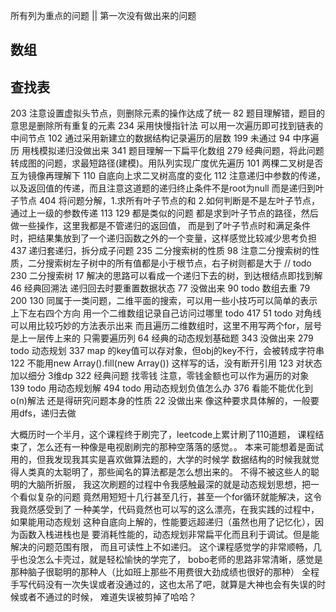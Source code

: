 所有列为重点的问题 || 第一次没有做出来的问题


数组
- 

查找表
-

203 注意设置虚拟头节点，则删除元素的操作达成了统一
82 题目理解错，题目的意思是删除所有重复的元素
234 采用快慢指针法 可以用一次遍历即可找到链表的中间节点
102  通过采用新建立的数据结构记录遍历的层数
199 未通过
94 中序遍历 用栈模拟递归没做出来
341 题目理解一下扁平化数组
279 经典问题，将此问题转成图的问题，求最短路径(建模)。用队列实现广度优先遍历
101 两棵二叉树是否互为镜像再理解下
110 自底向上求二叉树高度的变化
112 注意递归中参数的传递，以及返回值的传递，而且注意这道题的递归终止条件不是root为null
而是递归到叶子节点
404 将问题分解，1.求所有叶子节点的和 2.如何判断是不是左叶子节点，通过上一级的参数传递
113 129 都是类似的问题 都是求到叶子节点的路径，然后做一些操作，这里我都是不管递归的返回值，
而是到了叶子节点时和满足条件时，把结果集放到了一个递归函数之外的一个变量，这样感觉比较减少思考负担
437 递归套递归，拆分成子问题
235 二分搜索树的性质
98 注意二分搜索树的性质，二分搜索树左子树中的所有值都是小于根节点，右子树则都是大于
// todo 230 二分搜索树
17 解决的思路可以看成一个递归下去的树，到达根结点即找到解
46 经典回溯法 递归回去时要重置数据状态
77 没做出来
90 todo 数组去重
79 200 130 同属于一类问题，二维平面的搜索，可以用一些小技巧可以简单的表示上下左右四个方向
用一个二维数组记录自己访问过哪里 todo 417
51 todo 对角线可以用比较巧妙的方法表示出来 而且遍历二维数组时，这里不用写两个for，层号是上一层传上来的
只需要遍历列
64 经典的动态规划基础题
343 没做出来
279 todo 动态规划
337 map 的key值可以存对象，但obj的key不行，会被转成字符串
122 不能用new Array().fill(new Array()) 这样写的话，没有断开引用
123 对状态加以细分 3维dp
322 经典问题 找零钱 注意，零钱金额也可以作为遍历的对象
139 todo 用动态规划解
494 todo 用动态规划负值怎么办
376 看能不能优化到o(n)解法 还是得研究问题本身的性质
22 没做出来 像这种要求具体解的，一般要用dfs，递归去做



大概历时一个半月，这个课程终于刷完了，leetcode上累计刷了110道题，
课程结束了，怎么还有一种像是电视剧刷完的那种空落落的感觉。。
本来可能想着是面试用的，但我发现我其实是喜欢做算法题的，大学的时候学
数据结构的时候我就觉得人类真的太聪明了，那些闻名的算法都是怎么想出来的。
不得不被这些人的聪明的大脑所折服，
我这次刷题的过程中令我感触最深的就是动态规划思想，把一个看似复杂的问题
竟然用短短十几行甚至几行，甚至一个for循环就能解决，这令我竟然感受到了
一种美学，代码竟然也可以写的这么漂亮，在我实践的过程中，如果能用动态规划
这种自底向上解的，性能要远超递归（虽然也用了记忆化），因为函数入栈进栈也是
要消耗性能的，动态规划非常扁平化而且利于调试。但是能解决的问题范围有限，
而且可读性上不如递归。
这个课程感觉学的非常顺畅，几乎也没怎么卡壳过，就是轻松愉快的学完了，
bobo老师的思路非常清晰，感觉是那种脑子很聪明的那种人（比如班上那些不用费很大劲成绩也很好的那种）
全程手写代码没有一次失误或者没通过的，这也太吊了吧，就算是大神也会有失误的时候或者不通过的时候，
难道失误被剪掉了哈哈？
